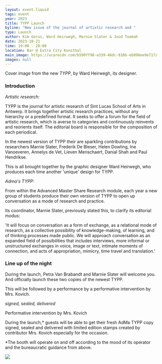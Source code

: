 ```yaml
---
layout: event.liquid
tags: event
year: 2023
title: TYPP Launch
byline: "New issue of the journal of artistic research and "
type: Launch
author: Kim Gorus, Ward Heirwegh, Marnie Slater & Joud Toamah
date: 2023-10-21
time: 19:00 - 20:00
location: Bar @ Extra City Kunsthal
main_image: https://ucarecdn.com/b590ff98-e339-46dc-810b-eb896ee9e717/
images: null
---
```

Cover image from the new *TYPP*, by Ward Heirwegh, its designer.

### Introduction

*Artistic research:* 

TYPP is the journal for artistic research of Sint Lucas School of Arts in Antwerp. It brings together artistic research practices, without any hierarchy or a predefined format. It seeks to offer a forum for the field of artistic research, which is averse to categories and continuously reinvents and reorients itself. The editorial board is responsible for the composition of each periodical.

In the newest version of TYPP their are sparkling contributions by researchers Marnie Slater, Frederik De Bleser, Helen Dowling, Ine Vanoeveren, Annelys de Vet, Lieven Menschaert, Danial Shah and Paul Hendrikse. 

This is all brought together by the graphic designer Ward Heirwegh, who produces each time another 'unique' design for TYPP. 

*Adma's TYPP:*

From within the Advanced Master Share Research module, each year a new group of students produce their own version of TYPP to open up conversation as a mode of research and practice. 

Its coordinator, Marnie Slater, previously stated this, to clarify its editorial modus: 

'It will focus on conversation as a form of exchange, as a relational mode of research, as a collective possibility of knowledge-making, of learning, and of thinking processes made public. We will approach conversation as an expanded field of possibilities that includes interviews, more informal or unstructured exchanges in voice, image or text, intimate moments of connection, and acts of appropriation, mimicry, time travel and translation.'



### Line up of the night

During the launch, Petra Van Brabandt and Marnie Slater will welcome you. And officially launch these two copies of the newest TYPP. 

This will be followed by a performance by a performative intervention by Mrs. Kovich. 

*signed, sealed, delivered* 

Performative intervention by Mrs. Kovich

During the launch,* guests will be able to get their fresh AdMa TYPP copy signed, sealed and delivered with limited edition stamps created by contributor Mrs. Kovich especially for the occasion. 

\*The booth will operate on and off according to the mood of its operator and the bureaucratic guidance from above. 





![](https://ucarecdn.com/2229cc9a-cc34-4603-971f-d9ca0bd80c4d/)